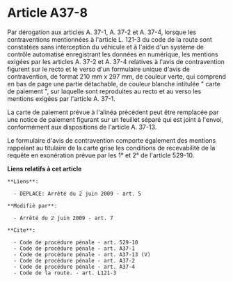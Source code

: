 # Article A37-8

Par dérogation aux articles A. 37-1, A. 37-2 et A. 37-4, lorsque les contraventions mentionnées à l'article L. 121-3 du code
de la route sont constatées sans interception du véhicule et à l'aide d'un système de contrôle automatisé enregistrant les
données en numérique, les mentions exigées par les articles A. 37-2 et A. 37-4 relatives à l'avis de contravention figurent
sur le recto et le verso d'un formulaire unique d'avis de contravention, de format 210 mm x 297 mm, de couleur verte, qui
comprend en bas de page une partie détachable, de couleur blanche intitulée " carte de paiement ", sur laquelle sont
reproduites au recto et au verso les mentions exigées par l'article A. 37-1. 

La carte de paiement prévue à l'alinéa précédent peut être remplacée par une notice de paiement figurant sur un feuillet
séparé qui est joint à l'envoi, conformément aux dispositions de l'article A. 37-13. 

Le formulaire d'avis de contravention comporte également des mentions rappelant au titulaire de la carte grise les conditions
de recevabilité de la requête en exonération prévue par les 1° et 2° de l'article 529-10.

**Liens relatifs à cet article**

	**Liens**:

	  - DEPLACE: Arrêté du 2 juin 2009 - art. 5

	**Modifié par**:

	  - Arrêté du 2 juin 2009 - art. 7

	**Cite**:

	  - Code de procédure pénale - art. 529-10
	  - Code de procédure pénale - art. A37-1
	  - Code de procédure pénale - art. A37-13 (V)
	  - Code de procédure pénale - art. A37-2
	  - Code de procédure pénale - art. A37-4
	  - Code de la route. - art. L121-3
